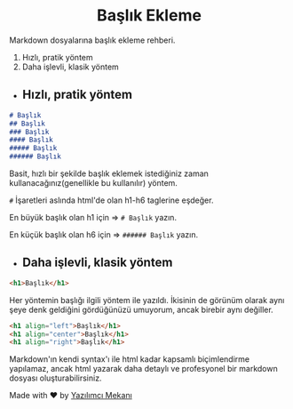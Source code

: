 <h1 align="center">Başlık Ekleme</h1>

Markdown dosyalarına başlık ekleme rehberi.

1. Hızlı, pratik yöntem
2. Daha işlevli, klasik yöntem

- ## Hızlı, pratik yöntem

```md
# Başlık
## Başlık
### Başlık
#### Başlık
##### Başlık
###### Başlık
```
Basit, hızlı bir şekilde başlık eklemek istediğiniz zaman kullanacağınız(genellikle bu kullanılır) yöntem.

`#` İşaretleri aslında html'de olan h1-h6 taglerine eşdeğer.

En büyük başlık olan h1 için => `# Başlık` yazın.

En küçük başlık olan h6 için => `###### Başlık` yazın.

- <h2>Daha işlevli, klasik yöntem</h2>

```html
<h1>Başlık</h1>
```
Her yöntemin başlığı ilgili yöntem ile yazıldı. İkisinin de görünüm olarak aynı şeye denk geldiğini gördüğünüzü umuyorum, ancak birebir aynı değiller.

```html
<h1 align="left">Başlık</h1>
<h1 align="center">Başlık</h1>
<h1 align="right">Başlık</h1>
```

Markdown'ın kendi syntax'ı ile html kadar kapsamlı biçimlendirme yapılamaz, ancak html yazarak daha detaylı ve profesyonel bir markdown dosyası oluşturabilirsiniz.

Made with ❤️ by [Yazılımcı Mekanı](https://github.com/yazilimcimekani)